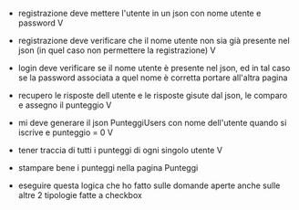 - registrazione deve mettere l'utente in un json con nome utente e password   V
- registrazione deve verificare che il nome utente non sia già presente nel json (in quel caso non permettere la registrazione) V
- login deve verificare se il nome utente è presente nel json, ed in tal caso se la password associata a quel nome è corretta portare all'altra pagina


- recupero le risposte dell utente e le risposte gisute dal json, le comparo e assegno il punteggio V
- mi deve generare il json PunteggiUsers con nome dell'utente quando si iscrive e punteggio = 0 V
- tener traccia di tutti i punteggi di ogni singolo utente V
- stampare bene i punteggi nella pagina Punteggi
- eseguire questa logica che ho fatto sulle domande aperte anche sulle altre 2 tipologie fatte a checkbox